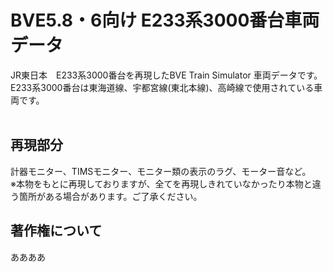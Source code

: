 # BVE5.8・6向け E233系3000番台車両データ

JR東日本　E233系3000番台を再現したBVE Train Simulator 車両データです。<br>
E233系3000番台は東海道線、宇都宮線(東北本線)、高崎線で使用されている車両です。<br><br>

## 再現部分
計器モニター、TIMSモニター、モニター類の表示のラグ、モーター音など。<br>
※本物をもとに再現しておりますが、全てを再現しきれていなかったり本物と違う箇所がある場合があります。ご了承ください。

## 著作権について
ああああ
